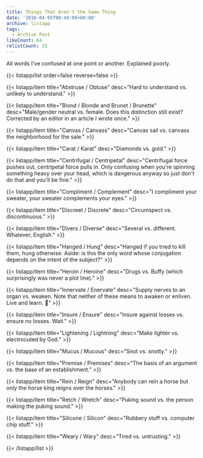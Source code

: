 ```yaml
---
title: Things That Aren't the Same Thing
date: '2016-04-05T00:49:06+00:00'
archive: listapp
tags: 
  - Archive Post
likeCount: 64
relistCount: 15
---
```


All words I've confused at one point or another. Explained poorly.

<!--more-->

{{< listapp/list order=false reverse=false >}}

   {{< listapp/item title="Abstruse / Obtuse"
      desc="Hard to understand vs. unlikely to understand." >}}

   {{< listapp/item title="Blond / Blonde and Brunet / Brunette"
      desc="Male/gender neutral vs. female. Does this distinction still exist? Corrected by an editor in an article I wrote once." >}}

   {{< listapp/item title="Canvas / Canvass"
      desc="Canvas sail vs. canvass the neighborhood for the sale." >}}

   {{< listapp/item title="Carat / Karat"
      desc="Diamonds vs. gold." >}}

   {{< listapp/item title="Centrifugal / Centripetal"
      desc="Centrifugal force pushes out, centripetal force pulls in. Only confusing when you're spinning something heavy over your head, which is dangerous anyway so just don't do that and you'll be fine." >}}

   {{< listapp/item title="Compliment / Complement"
      desc="I compliment your sweater, your sweater complements your eyes." >}}

   {{< listapp/item title="Discreet / Discrete"
      desc="Circumspect vs. discontinuous." >}}

   {{< listapp/item title="Divers / Diverse"
      desc="Several vs. different. Whatever, English." >}}

   {{< listapp/item title="Hanged / Hung"
      desc="Hanged if you tried to kill them, hung otherwise. Aside: is this the only word whose conjugation depends on the intent of the subject?" >}}

   {{< listapp/item title="Heroin / Heroine"
      desc="Drugs vs. Buffy (which surprisingly was never a plot line)." >}}

   {{< listapp/item title="Innervate / Enervate"
      desc="Supply nerves to an organ vs. weaken. Note that neither of these means to awaken or enliven. Live and learn. :shrug:" >}}

   {{< listapp/item title="Insure / Ensure"
      desc="Insure against losses vs. ensure no losses. Wait." >}}

   {{< listapp/item title="Lightening / Lightning"
      desc="Make lighter vs. electrocuted by God." >}}

   {{< listapp/item title="Mucus / Mucous"
      desc="Snot vs. snotty." >}}

   {{< listapp/item title="Premise / Premises"
      desc="The basis of an argument vs. the base of an establishment." >}}

   {{< listapp/item title="Rein / Reign"
      desc="Anybody can rein a horse but only the horse king reigns over the horses." >}}

   {{< listapp/item title="Retch / Wretch"
      desc="Puking sound vs. the person making the puking sound." >}}

   {{< listapp/item title="Silicone / Silicon"
      desc="Rubbery stuff vs. computer chip stuff." >}}

   {{< listapp/item title="Weary / Wary"
      desc="Tired vs. untrusting." >}}

{{< /listapp/list >}}
